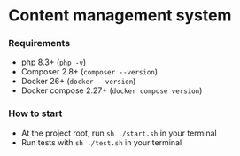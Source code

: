 # Content management system

### Requirements

- php 8.3+ (`php -v`)
- Composer 2.8+ (`composer --version`)
- Docker 26+ (`docker --version`)
- Docker compose 2.27+ (`docker compose version`)

### How to start

- At the project root, run `sh ./start.sh` in your terminal
- Run tests with `sh ./test.sh` in your terminal